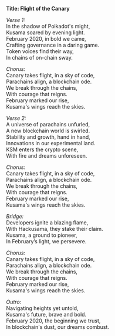 **Title: Flight of the Canary**

_Verse 1:_\
In the shadow of Polkadot's might,\
Kusama soared by evening light.\
February 2020, in bold we came,\
Crafting governance in a daring game.\
Token voices find their way,\
In chains of on-chain sway.

_Chorus:_\
Canary takes flight, in a sky of code,\
Parachains align, a blockchain ode.\
We break through the chains,\
With courage that reigns.\
February marked our rise,\
Kusama's wings reach the skies.

_Verse 2:_\
A universe of parachains unfurled,\
A new blockchain world is swirled.\
Stability and growth, hand in hand,\
Innovations in our experimental land.\
KSM enters the crypto scene,\
With fire and dreams unforeseen.

_Chorus:_\
Canary takes flight, in a sky of code,\
Parachains align, a blockchain ode.\
We break through the chains,\
With courage that reigns.\
February marked our rise,\
Kusama's wings reach the skies.

_Bridge:_\
Developers ignite a blazing flame,\
With Hackusama, they stake their claim.\
Kusama, a ground to pioneer,\
In February’s light, we persevere.

_Chorus:_\
Canary takes flight, in a sky of code,\
Parachains align, a blockchain ode.\
We break through the chains,\
With courage that reigns.\
February marked our rise,\
Kusama's wings reach the skies.

_Outro:_\
Navigating heights yet untold,\
Kusama's future, brave and bold.\
February 2020, the beginning we trust,\
In blockchain's dust, our dreams combust.
